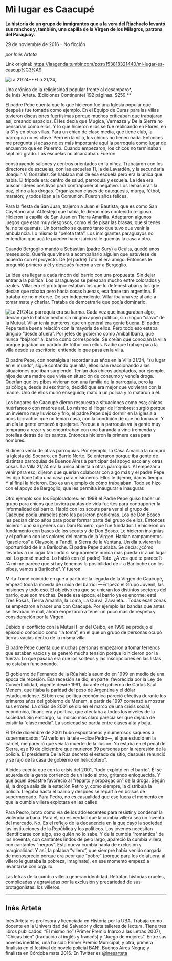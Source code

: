 # Mi lugar es Caacupé

**La historia de un grupo de inmigrantes que a la vera del Riachuelo levantó sus ranchos y, también, una capilla de la Virgen de los Milagros, patrona del Paraguay.**

29 de noviembre de 2016 - No ficción

_por Inés Arteta_

Link original: https://laagenda.tumblr.com/post/153818321440/mi-lugar-es-caacup%C3%A9

![La 21/24](https://64.media.tumblr.com/1a4634734102352b3b6a3e9491d14763/tumblr_inline_pk12e8SN5o1t6q87u_500.jpg)***La 21/24,

Una crónica de la religiosidad popular
frente al desamparo*,   
de Inés Arteta. (Ediciones Continente) 192 páginas. $259.**

El
padre Pepe cuenta que lo que hicieron fue una Iglesia popu­lar
que después fue tomada como ejemplo. En el Equipo de Curas para las
villas tuvieron discusiones fuertísimas porque muchos criticaban que
trabajaran así, creando espacios. Él les decía que Mugica,
Vernazza y De la Sierra no pensarían como ellos. Y lo que hicieron
ellos se fue replicando en Flores, en la 31 y en otras vi­llas.
Para un chico de clase media, que tiene club, la parroquia no es
clave. Pero en la villa, los chicos no tienen nada. Entonces me
pregunta si acaso no es más importante aquí la parroquia como lugar
de encuentro que en Palermo. Cuando empezaron, los chicos no
terminaban séptimo grado. Las escuelas no alcanzaban. Fueron

construyendo salones y centros
orientados en la niñez. Trabajaron con los directores de escuelas,
con las escuelas 11, la de Lavardén, y la secundaria Joaquín V.
González. Se hablaba mal de esa escuela pero era la única que
había. El trípode era: centro de salud, parroquia y escuela. La
idea era buscar líderes positivos para contraponer al negativo. Los
lemas eran la paz, el no a las drogas. Organizaban clases de
catequesis, murga, fútbol, maratón; y todos iban a la Comunión.
Fueron años felices.

Para la fiesta de San Juan, trajeron a
Juan el Bautista, que es como San Cayetano acá. Al festejo que
había, le dieron más contenido religioso. Hicieron la capilla de
San Juan en Tierra Amarilla. Adaptaron algunos juegos que eran muy
riesgosos, como el de pisar las brasas, que si tenés fe, no te
quemás. Un borracho se quemó tanto que tuvo que venir la
ambulancia. Lo mismo la “pelota tatá”. Los inmigrantes
paraguayos no entendían que acá te pueden hacer juicio si le quemás
la casa a otro.

Cuando Bergoglio mandó a Sebastián
(padre Sury) a Oculta, quedó unos meses solo. Quería que vinera a
acompañarlo alguien que estuviese de acuerdo con el proyecto. De (el
padre) Toto él era amigo. Entonces le preguntó primero a él y
después fueron a ver a Bergoglio.

La idea era llegar a cada rincón del
barrio con una propuesta. Sin dejar entrar a la política. Los
paraguayos se peleaban mucho entre colorados y azules. Villar era el
prototipo: estaban los que lo defenestraban y los que decían que
robaba pero hacía cosas buenas, esa frase tan argentina. Él trataba
de no meterse. De ser independiente. Villar iba una vez al año a
tomar mate y charlar. Trataba de demostrarle que podía dominarlo.


![La 21/24](https://64.media.tumblr.com/c79a0e60a2b609ce5bd05ebb8f823b00/tumblr_inline_pk12e8b1371t6q87u_250.jpg)La parroquia era su karma. Cada vez que
inauguraban algo, decían que lo habían hecho sin ningún apoyo
político, sin ningún “clavo” de la Mutual. Villar tenía
punteros, que en general era gente buena. El padre Pepe tenía buena
relación con la mayoría de ellos. Pero todo eso estaba dirigido
“desde afuera”. Por jefes de gobierno como Aníbal Ibarra, que
nunca “bajaron” al barrio como corresponde. Se creían que
conocían la villa porque jugaban un partido de fútbol con ellos.
Nadie que trabaje para la villa desde su escritorio, entiende lo que
pasa en la villa.

El padre Pepe, con nostalgia al
recordar sus años en la Villa 21/24, “su lugar en el mundo”,
sigue contando que allá, ellos iban reaccionando a las situaciones
que iban surgiendo. Tenían dos chicos adoptados, por ejemplo, hijos
de una madre que vivía en situación de consumo y vendía droga.
Querían que los pibes vivieran con una familia de la parroquia, pero
la psicóloga, desde su escritorio, decidió que era mejor que
volvieran con la madre. Uno de ellos murió enseguida; mató a un
policía y lo mataron a él.

Los hogares de Caacupé dieron
respuesta a situaciones como esa; chicos huérfanos o con madres así.
Lo mismo el Hogar de Hombres: surgió porque un invierno muy lluvioso
y frío, el padre Pepe dejó dormir en la iglesia a unos borrachos
que no tenían casa, con la condición de que no tomaran. Y un día
la gente empezó a quejarse. Porque a la parroquia va la gente muy
temprano a rezar y se encontraban con una baranda a vino tremenda y
botellas detrás de los santos. Entonces hicieron la primera casa
para hombres.

El dinero venía de otras parroquias.
Por ejemplo, la Casa Amarilla la compró la iglesia del Socorro, en
Barrio Norte. Se enteraron porque iba gente de distintas parroquias
de Buenos Aires a participar del apoyo escolar y otras cosas. La
Villa 21/24 era la única abierta a otras parroquias. Al empezar a
venir para eso, dijeron que querían colaborar con algo más y el
padre Pepe les dijo hace falta una casa para misioneros. Ellos le
dijeron, danos tiempo. Y al final la hicieron. Eso es un ejemplo de
cómo trabajaban. Todo se hizo con el apoyo de Bergoglio, que les
permitía inaugurar e inaugurar.

Otro
ejemplo son los Exploradores: en 1998 el Padre Pepe quiso hacer un
grupo para chicos que tuviera pautas de vida fuertes para contraponer
la informalidad del barrio. Habló con los scouts para ver si el
grupo de Caacupé podía unírseles pero les pusieron problemas. Los
de Don Bosco les pedían cinco años para poder formar parte del
grupo de ellos. Entonces hicieron uno sui géneris con Dani Romero,
que fue fundador. Le hicieron un fundamento con bases de los scouts y
de Don Bosco. Le hicieron insignias y el pañuelo con los colores del
manto de la Virgen. Hacían campamentos “gasoleros” a Claypole, a
Tandil, a Sierra de la Ventana. Un día tuvieron la oportunidad de ir
a Bariloche. El padre Pepe dudaba. Se decía: ¿cómo llevarlos a un
lugar tan lindo si seguramente nunca más puedan ir a un lugar así.
Lo pensó mucho. Lo habló con (el padre) Toto. ¿A vos qué te
parece?: “A mí me parece que si hoy tenemos la posibilidad de ir a
Bariloche con los pibes, vamos a Bariloche”.  Y
fueron.

Mirta
Tomé coincide en que a partir de la llegada de la Virgen de Caacupé,
empezó toda la movida de unión del barrio: —Empezó el Grupo
Juvenil, las misiones y todo eso. El objetivo era que se unieran los
distintos sectores del barrio, que son muchas. Desde esa época, el
barrio ya es enorme: está Tres Rosas, Tierra Amarilla, la Loma, La
Curva, Zavaleta… Todas esas zonas se empezaron a hacer una con
Caacupé. Por ejemplo las bandas que antes se llevaban re mal, ahora
empezaron a tener un poco más de respeto y consideración por la
Virgen.

Debido
al conflicto con la Mutual Flor del Ceibo, en 1999 se produjo el
episodio conocido como “la toma”, en el que un grupo de personas
ocupó tierras vacías dentro de la misma villa.

El
padre Pepe cuenta que muchas personas empezaron a tomar terrenos que
estaban vacíos y se generó mucha tensión porque lo hicieron por la
fuerza. Lo que pasaba era que los sorteos y las inscripciones en las
listas no estaban funcionando.

El
gobierno de Fernando de la Rúa había asumido en 1999 en medio de
una época de recesión. Esa recesión se dio, en parte, favorecida
por la Ley de Convertibilidad, vigente desde 1991, durante el
gobierno de Carlos Saúl Menem, que fijaba la paridad del peso de
Argentina y el dólar estadounidense. Si bien esa política económica
pareció efectiva durante los primeros años del gobierno de Menem, a
partir de 1997 comenzó a mostrar sus errores. La crisis de 2001 se
dio en el marco de una crisis social, económica, financiera y
política, que afectaba a todos los niveles de la sociedad. Sin
embargo, su indicio más claro parecía ser que dejaba de existir la
“clase media”. La sociedad se partía entre clases alta y baja.

El
19 de diciembre de 2001 hubo espontáneos y numerosos saqueos a
supermercados: “Al verlo en la tele —dice Pedro—, el que
estudió en la cárcel, me pareció que veía la muerte de la
ilusión. Yo estaba en el penal de Sierra, ese 19 de diciembre que
murieron 39 personas por la represión de la policía. El presidente
De la Rúa decretó el estado de sitio, después renunció y se rajó
de la casa de gobierno en helicóptero”.

Alcides
cuenta que con la crisis del 2001, “todo explotó en el barrio”.
Él se acuerda de la gente corriendo de un lado al otro, gritando
enloquecida. Y que aquel desastre favoreció al “reparto y
propagación” de la droga. Según él, la droga salía de la
estación Retiro y, como siempre, la distribuía la policía. Llegaba
hasta el barrio y después se repartía en bolsas de supermercado.
Para Pedro, no es casualidad que ese fuera el momento en que la
cumbia villera explotara en las calles

Para
Pedro, brotó como vía de los adolescentes para resistir y condenar
la violencia urbana. Para él, no es verdad que la cumbia villera sea
un invento del mercado. No. Es el reflejo de la decadencia en la que
cayó la sociedad, las instituciones de la República y los
políticos. Los jóvenes necesitan identificarse con algo, eso quién
no lo sabe. Y de la cumbia “romántica” de los noventa, con
cantantes lindos de pelo largo, apareció la cumbia villera, con
cantantes “negros”. Esta nueva cumbia habla de exclusión y
marginalidad. Y así, la palabra “villero”, que siempre había
venido cargada de menosprecio porque era peor que “pobre” (porque
para los de afuera, al villero le gustaba la pobreza, imaginate), en
ese momento empezó a levantarse con orgullo.

Las
letras de la cumbia villera generan identidad. Retratan historias
crueles, complicadas y agraviadas por la exclusión y precariedad de
sus protagonistas: los villeros.



---

 Inés Arteta
------------

 Inés Arteta es profesora y licenciada en Historia por la UBA. Trabaja como docente en la Universidad del Salvador y dicta talleres de lectura. Tiene tres libros publicados: “El mismo río” (Primer Premio Inarco a las Letras 2007), “Chicas bien” (traducido al inglés y francés) y “Juego de mujeres”. Entre sus novelas inéditas, una ha sido Primer Premio Municipal; y otra, primera finalista en el festival de novela policial BAN!, Buenos Aires Negra; y finalista en Córdoba mata 2016. En Twitter es [@inesarteta](https://twitter.com/inesarteta) 

